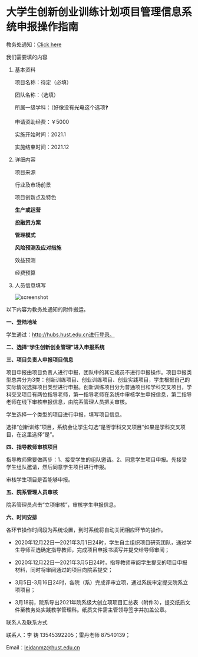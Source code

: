 # 大学生创新创业训练计划项目管理信息系统申报操作指南

 教务处通知：[Click here](http://jwc.hust.edu.cn/info/1208/8845.htm)

我们需要填的内容

1. 基本资料

   项目名称：待定（必填）

   团队名称：（选填）

   所属一级学科：（好像没有光电这个选项❓

   申请资助经费：￥5000

   实施开始时间：2021.1

   实施结束时间：2021.12

2. 详细内容

   项目来源

   行业及市场前景

   项目创新点及特色

   **生产或运营**

   **投融资方案**

   **管理模式**

   **风险预测及应对措施**

   效益预测

   经费预算

3. 人员信息填写

   ![screenshot](D:\创业训练\Photovoltaic_Box\screenshot)

以下内容为教务处通知的附件搬运。

**一、登陆地址**

学生通过：http://hubs.hust.edu.cn进行登录。          

**二、选择“学生创新创业管理”进入申报系统**

 

**三、项目负责人申报项目信息**

项目申报由项目负责人进行申报，团队中的其它成员不进行申报操作。项目申报类型总共分为3类：创新训练项目、创业训练项目、创业实践项目，学生根据自己的实际情况选择项目类型进行申报。创新训练项目分为普通项目和学科交叉项目，学科交叉项目有两位指导老师，第一指导老师在系统中审核学生申报信息，第二指导老师在线下审核申报信息，由院系管理人员把关审核。

学生选择一个类型的项目进行申报，填写项目信息。

选择“创新训练”项目，系统会让学生勾选“是否学科交叉项目”如果是学科交叉项目，在这里选择“是”。

 

**四、指导教师审核项目**

指导教师需要做两步：1、接受学生的组队邀请。2、同意学生项目申报。先接受学生组队邀请，然后同意学生项目进行申报。

审核学生项目是否能够申报。

 

**五、院系管理人员审核**

院系管理员点击“立项审核”，审核学生申报信息。

 

**六、时间安排**

各环节操作时间段为系统设置，到时系统将自动关闭相应环节的操作。

- 2020年12月22日—2021年3月1日24时，学生自主组织项目研究团队，通过学生导师互选确定指导教师，完成项目申报书填写并提交给导师审阅；

- 2020年12月22日—2021年3月5日24时，指导教师审阅学生提交的项目申报材料，同时将审阅通过的项目向院系提交；

- 3月5日-3月16日24时，各院（系）完成评审立项，通过系统审定提交院系立项项目；

- 3月18前，院系导出2021年院系级大创立项项目汇总表（附件3），提交纸质文件至教务处实践教学管理科。纸质文件需主管领导签字并加盖公章。

 

联系人及联系方式

联系人：李 铸  13545392205；雷丹老师  87540139；

Email：leidanmz@hust.edu.cn